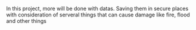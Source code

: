 In this project, more will be done with datas. Saving them in secure
places with consideration of serveral things that can cause damage
like fire, flood and other things
